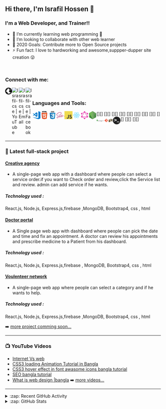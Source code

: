 
## Hi there, I'm Israfil Hossen 👋


### I'm a Web Developer, and Trainer!!


- 🌱 I’m currently learning web programming 🤣
- 👯 I’m looking to collaborate with other web learner
- 🥅 2020 Goals: Contribute more to Open Source projects
- ⚡ Fun fact: I love to hardworking and awesome,suppper-dupper site creation 😜

<br />

### Connect with me:

[<img align="left" alt="Israfil-cse.com" width="22px" src="https://raw.githubusercontent.com/iconic/open-iconic/master/svg/globe.svg" />][website]
[<img align="left" alt="Israfil-cse | YouTube" width="22px" src="https://cdn.jsdelivr.net/npm/simple-icons@v3/icons/youtube.svg" />][youtube]
[<img align="left" alt="Israfil-cse | Email" width="22px" src="https://cdn.jsdelivr.net/npm/simple-icons@v3/icons/gmail.svg" />][Email]
[<img align="left" alt="Israfil-cse | Facebook" width="22px" src="https://cdn.jsdelivr.net/npm/simple-icons@v3/icons/facebook.svg" />][Facebook]


<br />

### Languages and Tools:

[<img align="left" alt="Visual Studio Code" width="26px" src="https://raw.githubusercontent.com/github/explore/80688e429a7d4ef2fca1e82350fe8e3517d3494d/topics/visual-studio-code/visual-studio-code.png" />][]
[<img align="left" alt="HTML5" width="26px" src="https://raw.githubusercontent.com/github/explore/80688e429a7d4ef2fca1e82350fe8e3517d3494d/topics/html/html.png" />][]
[<img align="left" alt="CSS3" width="26px" src="https://raw.githubusercontent.com/github/explore/80688e429a7d4ef2fca1e82350fe8e3517d3494d/topics/css/css.png" />][]
[<img align="left" alt="Sass" width="26px" src="https://raw.githubusercontent.com/github/explore/80688e429a7d4ef2fca1e82350fe8e3517d3494d/topics/sass/sass.png" />][]
[<img align="left" alt="JavaScript" width="26px" src="https://raw.githubusercontent.com/github/explore/80688e429a7d4ef2fca1e82350fe8e3517d3494d/topics/javascript/javascript.png" />][]
[<img align="left" alt="React" width="26px" src="https://raw.githubusercontent.com/github/explore/80688e429a7d4ef2fca1e82350fe8e3517d3494d/topics/react/react.png" />][]
[<img align="left" alt="GraphQL" width="26px" src="https://raw.githubusercontent.com/github/explore/80688e429a7d4ef2fca1e82350fe8e3517d3494d/topics/graphql/graphql.png" />][]
[<img align="left" alt="Node.js" width="26px" src="https://raw.githubusercontent.com/github/explore/80688e429a7d4ef2fca1e82350fe8e3517d3494d/topics/nodejs/nodejs.png" />][]
[<img align="left" alt="MongoDB" width="26px" src="https://raw.githubusercontent.com/github/explore/80688e429a7d4ef2fca1e82350fe8e3517d3494d/topics/mongodb/mongodb.png" />][]
[<img align="left" alt="Git" width="26px" src="https://raw.githubusercontent.com/github/explore/80688e429a7d4ef2fca1e82350fe8e3517d3494d/topics/git/git.png" />][]
[<img align="left" alt="Terminal" width="26px" src="https://raw.githubusercontent.com/github/explore/80688e429a7d4ef2fca1e82350fe8e3517d3494d/topics/terminal/terminal.png" />][]

<br />
<br />

---


<!-- YOUTUBE:START -->
### 📕 Latest full-stack project

<!-- BLOG-POST-LIST:START -->
#### [Creative agency](https://creative-agency-b0aab.web.app/)
- A single-page web app with a dashboard where people can select a service order.if you want to Check order and review,click the Service list and review. admin can add service if he wants.

#####  Technology used :
React.js, Node.js, Express.js,firebase ,MongoDB, Bootstrap4, css , html

#### [Doctor portal]()
- A Single page web app with dashboard where people can pick the date and time and fix an  appointment. A doctor can review his appointments and prescribe medicine to a Patient from his dashboard.

##### Technology used : 
React.js, Node.js, Express.js,firebase , MongoDB, Bootstrap4, css , html

#### [Voulenteer network](https://volunteer-network-8dcbb.web.app/)
- A single-page web app where people can select a category and if he wants to help.

##### Technology used :
React.js, Node.js, Express.js,firebase ,MongoDB, Bootstrap4, css , html

➡️ [more project comming soon...]()


<!-- BLOG-POST-LIST:END -->

---
### 📺 YouTube Videos

- [Internet Vs web ](https://youtu.be/iHa7xD8z6iE?list=PLuD_QmoSQDwRQDd3QtYYarquoQTyBngyY)
- [CSS3 loading Animation Tutorial in Bangla](https://youtu.be/KP1Q718MXPw?list=PLuD_QmoSQDwSx6eawsKhhDvkU1ribfAHa)
- [CSS3 hover effect in font awasome icons bangla tutorial](https://youtu.be/HiID64hVaxA?list=PLuD_QmoSQDwSx6eawsKhhDvkU1ribfAHa)
- [SEO bangla tutorial](https://youtu.be/SA1IVQSS0WQ?list=PLuD_QmoSQDwRQDd3QtYYarquoQTyBngyY)
- [What is web design |bangla](https://youtu.be/uhsPtV5S7JA?list=PLuD_QmoSQDwRQDd3QtYYarquoQTyBngyY)
➡️ [more videos...](https://youtube.com/codestackr)

---

<details>
  <summary>:zap: Recent GitHub Activity</summary>
  
<!--START_SECTION:activity-->
1. 💪 Opened PR [#259](https://github.com/florinpop17/app-ideas/pull/259) in [florinpop17/app-ideas](https://github.com/florinpop17/app-ideas)
2. 🎉 Merged PR [#13](https://github.com/codeSTACKr/codeSTACKr/pull/13) in [codeSTACKr/codeSTACKr](https://github.com/codeSTACKr/codeSTACKr)
3. 💪 Opened PR [#13](https://github.com/codeSTACKr/codeSTACKr/pull/13) in [codeSTACKr/codeSTACKr](https://github.com/codeSTACKr/codeSTACKr)
4. 🎉 Merged PR [#12](https://github.com/codeSTACKr/codeSTACKr/pull/12) in [codeSTACKr/codeSTACKr](https://github.com/codeSTACKr/codeSTACKr)
5. 💪 Opened PR [#12](https://github.com/codeSTACKr/codeSTACKr/pull/12) in [codeSTACKr/codeSTACKr](https://github.com/codeSTACKr/codeSTACKr)
<!--END_SECTION:activity-->

</details>

<details>
  <summary>:zap: GitHub Stats</summary>

  <img align="left" alt="codeSTACKr's GitHub Stats" src="https://github-readme-stats.codestackr.vercel.app/api?username=codeSTACKr&show_icons=true&hide_border=true" />

</details>

[website]: http://israweb.joyit247.com/i
[youtube]: https://www.youtube.com/channel/UC2cFv6nmYlmqnpLKmo2_bGw?view_as=subscriber
[linkedin]: www.linkedin.com/in/israfil-hossen
[Email]: israfilhossen10750@gmail.com
[Facebook]: https://www.facebook.com/don.israfil.9




